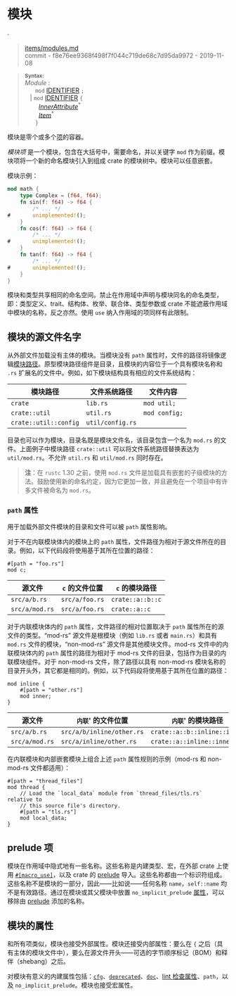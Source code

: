 # 模块
·
> [items/modules.md](https://github.com/rust-lang/reference/blob/master/src/items/modules.md)
> <br />
> commit - f8e76ee9368f498f7f044c719de68c7d95da9972 - 2019-11-08

> **<sup>Syntax:</sup>**\
> _Module_ :\
> &nbsp;&nbsp; &nbsp;&nbsp; `mod` [IDENTIFIER] `;`\
> &nbsp;&nbsp; | `mod` [IDENTIFIER] `{`\
> &nbsp;&nbsp; &nbsp;&nbsp;&nbsp;&nbsp; [_InnerAttribute_]<sup>\*</sup>\
> &nbsp;&nbsp; &nbsp;&nbsp;&nbsp;&nbsp; [_Item_]<sup>\*</sup>\
> &nbsp;&nbsp; &nbsp;&nbsp; `}`

模块是零个或多个[项][items]的容器。

*模块项* 是一个模块，包含在大括号中，需要命名，并以关键字 `mod` 作为前缀。模块项将一个新的命名模块引入到组成 crate 的模块树中。模块可以任意嵌套。

模块示例：

```rust
mod math {
    type Complex = (f64, f64);
    fn sin(f: f64) -> f64 {
        /* ... */
#       unimplemented!();
    }
    fn cos(f: f64) -> f64 {
        /* ... */
#       unimplemented!();
    }
    fn tan(f: f64) -> f64 {
        /* ... */
#       unimplemented!();
    }
}
```

模块和类型共享相同的命名空间。禁止在作用域中声明与模块同名的命名类型，即：类型定义、trait、结构体、枚举、联合体、类型参数或 crate 不能遮蔽作用域中模块的名称，反之亦然。使用 `use` 纳入作用域的项同样有此限制。

## 模块的源文件名字

从外部文件加载没有主体的模块。当模块没有 `path` 属性时，文件的路径将镜像逻辑[模块路径][module
path]。原型模块路径组件是目录，且模块的内容位于一个具有模块名称和 `.rs` 扩展名的文件中。例如，如下模块结构具有相应的文件系统结构：

模块路径                   | 文件系统路径      | 文件内容
------------------------- | ---------------  | -------------
`crate`                   | `lib.rs`         | `mod util;`
`crate::util`             | `util.rs`        | `mod config;`
`crate::util::config`     | `util/config.rs` |

目录也可以作为模块，目录名既是模块文件名，该目录包含一个名为 `mod.rs` 的文件。上面例子中模块路径 `crate::util` 可以将文件系统路径替换表达为 `util/mod.rs`。不允许 `util.rs` 和 `util/mod.rs` 同时存在。

> **注**：在 `rustc` 1.30 之前，使用 `mod.rs` 文件是加载具有嵌套的子级模块的方法。鼓励使用新的命名约定，因为它更加一致，并且避免在一个项目中有许多文件被命名为 `mod.rs`。

### `path` 属性

用于加载外部文件模块的目录和文件可以被 `path` 属性影响。

对于不在内联模块体内的模块上的 `path` 属性，文件路径为相对于源文件所在的目录。例如，以下代码段将使用基于其所在位置的路径：

<!-- ignore: requires external files -->
```rust,ignore
#[path = "foo.rs"]
mod c;
```

源文件    | `c` 的文件位置 | `c` 的模块路径
-------------- | ------------------- | ----------------------
`src/a/b.rs`   | `src/a/foo.rs`      | `crate::a::b::c`
`src/a/mod.rs` | `src/a/foo.rs`      | `crate::a::c`

对于内联模块体内的 `path` 属性，文件路径的相对位置取决于 `path` 属性所在的源文件的类型。“mod-rs” 源文件是根模块（例如 `lib.rs` 或者 `main.rs`）和具有 `mod.rs` 文件的模块，“non-mod-rs” 源文件是其他模块文件。mod-rs 文件中的内联模块体内的 `path` 属性的路径为相对于 mod-rs 文件的目录，包括作为目录的内联模块组件。对于 non-mod-rs 文件，除了路径以具有 non-mod-rs 模块名称的目录开头外，其它都是相同的。例如，以下代码段将使用基于其所在位置的路径：

<!-- ignore: requires external files -->
```rust,ignore
mod inline {
    #[path = "other.rs"]
    mod inner;
}
```

源文件    | `内联`' 的文件位置   | `内联`' 的模块路径
-------------- | --------------------------| ----------------------------
`src/a/b.rs`   | `src/a/b/inline/other.rs` | `crate::a::b::inline::inner`
`src/a/mod.rs` | `src/a/inline/other.rs`   | `crate::a::inline::inner`

在内联模块和内部嵌套模块上组合上述 `path` 属性规则的示例（mod-rs 和 non-mod-rs 文件都适用）：

<!-- ignore: requires external files -->
```rust,ignore
#[path = "thread_files"]
mod thread {
    // Load the `local_data` module from `thread_files/tls.rs` relative to
    // this source file's directory.
    #[path = "tls.rs"]
    mod local_data;
}
```

## prelude 项

模块在作用域中隐式地有一些名称。这些名称是内建类型、宏，在外部 crate 上使用 [`#[macro_use]`][macro_use]，以及 crate 的 [prelude] 导入。这些名称都由一个标识符组成。这些名称不是模块的一部分，因此——比如说——任何名称 `name`，`self::name` 均不是有效路径。通过在模块或其父模块中放置 `no_implicit_prelude` [属性][attribute]，可以移除由 [prelude] 添加的名称。

## 模块的属性

和所有项类似，模块也接受外部属性。模块还接受内部属性：要么在 `{` 之后（具有主体的模块文件中），要么在源文件开头——可选的字节顺序标记（BOM）和释伴（shebang）之后。

对模块有意义的内建属性包括：[`cfg`]、[`deprecated`]、[`doc`]、[lint 检查属性][the lint check attributes]、`path`，以及 `no_implicit_prelude`。模块也接受宏属性。

[_InnerAttribute_]: ../attributes.md
[_Item_]: ../items.md
[macro_use]: ../macros-by-example.md#the-macro_use-attribute
[`cfg`]: ../conditional-compilation.md
[`deprecated`]: ../attributes/diagnostics.md#the-deprecated-attribute
[`doc`]: ../../rustdoc/the-doc-attribute.html
[IDENTIFIER]: ../identifiers.md
[attribute]: ../attributes.md
[items]: ../items.md
[module path]: ../paths.md
[prelude]: ../crates-and-source-files.md#preludes-and-no_std
[the lint check attributes]: ../attributes/diagnostics.md#lint-check-attributes
